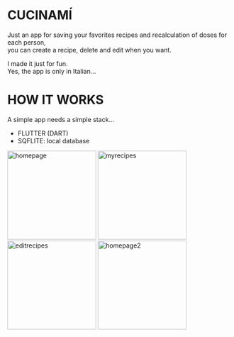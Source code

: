 # CUCINAMÍ
Just an app for saving your favorites recipes and recalculation of doses for each person,  
you can create a recipe, delete and edit when you want.  
  
I made it just for fun.  
Yes, the app is only in Italian...  
  
# HOW IT WORKS  
A simple app needs a simple stack...  

- FLUTTER (DART)  
- SQFLITE: local database  

<img width="200" alt="homepage" src="https://github.com/user-attachments/assets/1c6fe953-fe8c-431c-b7ce-ff40d6bb231e" />
<img width="200" alt="myrecipes" src="https://github.com/user-attachments/assets/dc5a3c08-bdce-447e-a3a9-7dfaa1417c43" />
<img width="200" alt="editrecipes" src="https://github.com/user-attachments/assets/f2382c90-68fb-4c92-a0ca-1f1c5a426b0c" />
<img width="200" alt="homepage2" src="https://github.com/user-attachments/assets/6ef68a22-b2e3-4e45-927a-eb88082e61ce" />


